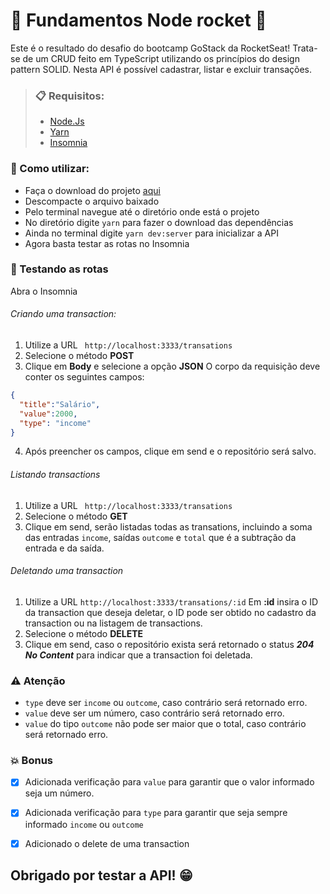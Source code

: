 # 🚀️ Fundamentos Node rocket 🚀️
Este é o resultado do desafio do bootcamp GoStack da RocketSeat! Trata-se de um CRUD feito em TypeScript utilizando os princípios do design pattern SOLID. Nesta API é possível cadastrar, listar e excluir transações.


>### 📋️ Requisitos:
>
>- [Node.Js](https://nodejs.org/en/download/)
>- [Yarn](https://yarnpkg.com/lang/en/docs/install/)
>- [Insomnia](https://insomnia.rest/download/core/?&ref=)


### 🤖️ Como utilizar:
- Faça o download do projeto [aqui](https://github.com/saleszera/fundamentos-node/archive/master.zip)
- Descompacte o arquivo baixado
- Pelo terminal navegue até o diretório onde está o projeto
- No diretório digite `yarn` para fazer o download das dependências
- Ainda no terminal digite `yarn dev:server` para inicializar a API
- Agora basta testar as rotas no Insomnia


### 📝️ Testando as rotas
 Abra o Insomnia
###### Criando uma transaction:
1. Utilize a URL ` http://localhost:3333/transations`
2. Selecione o método **POST**
3. Clique em **Body** e selecione a opção **JSON**
 O corpo da requisição deve conter os seguintes campos:

```json
{
  "title":"Salário",
  "value":2000,
  "type": "income"
}
```
4. Após preencher os campos, clique em send e o repositório será salvo.
###### Listando transactions
1. Utilize a URL ` http://localhost:3333/transations`
2. Selecione o método **GET**
3. Clique em send, serão listadas todas as transations, incluindo a soma das entradas `income`, saídas `outcome` e `total` que é a subtração da entrada e da saída.
###### Deletando uma transaction
1. Utilize a URL  `http://localhost:3333/transations/:id`
 Em **:id** insira o ID da transaction que deseja deletar, o ID pode ser obtido no cadastro da transaction ou na listagem de transactions.
2. Selecione o método **DELETE**
3. Clique em send, caso o repositório exista será retornado o status ***204 No Content*** para indicar que a transaction foi deletada.

### ⚠️ Atenção
- `type` deve ser `income` ou `outcome`, caso contrário será retornado erro.
- `value` deve ser um número, caso contrário será retornado erro.
- `value` do tipo `outcome` não pode ser maior que o total, caso contrário será retornado erro.

### 💥️ Bonus
- [x] Adicionada verificação para `value` para garantir que o valor informado seja um número.
- [x] Adicionada verificação para `type` para garantir que seja sempre informado `income` ou `outcome`
- [x] Adicionado o delete de uma transaction




## Obrigado por testar a API! 😁️
